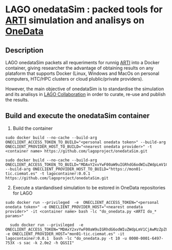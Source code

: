 # LAGO onedataSim : packed tools for [ARTI](../arti) simulation and analisys on [OneData](https://github.com/onedata)

## Description

LAGO onedataSim packets all requeriments for runnig [ARTI](../arti) into a Docker container, giving researcher the advantage of obtaining results on any plataform that supports Docker (Linux, Windows and MacOs on personal computers, HTC/HPC clusters or cloud plublic/private providers).

However, the main objective of onedataSim is to standardise the simulation and its analisys in [LAGO Collaboration](http://lagoproject.net) in order to curate, re-use and publish the results. 



## Build and execute the onedataSim container
1. Build the container
```
sudo docker build --no-cache --build-arg ONECLIENT_ACCESS_TOKEN_TO_BUILD="<personal onedata token>" --build-arg ONECLIENT_PROVIDER_HOST_TO_BUILD="<nearest onedata provider>" -t  <container name> https://github.com/lagoproject/onedataSim.git
```
```
sudo docker build --no-cache --build-arg ONECLIENT_ACCESS_TOKEN_TO_BUILD="MDAxY2xvYwF00aW9uIGRhdG6odWIuZWdpLmV1CjAwMzZpZGVudGlmaWVyIDdiY2IwZGQzY2I00MmFjY2FmOGZiOTBmZjkzMTUxNTkyY2gyYzVlCjAwMWFjaWQgdGltZSA8IDE2MjMzMjA4MzAKMDAyZnNpZ25hdHVyZSAvZQrzvw2OtjS8bOtDgoOaRRvv18ZhXE4PTG2tcsgwYgo" --build-arg ONECLIENT_PROVIDER_HOST_TO_BUILD="https://mon01-tic.ciemat.es" -t lagocontainer:0.0.1  https://github.com/lagoproject/onedataSim.git
```
2. Execute a stardandised simulation to be estored in OneData repositories for LAGO
```
sudo docker run --privileged  -e  ONECLIENT_ACCESS_TOKEN="<personal onedata token>" -e ONECLIENT_PROVIDER_HOST="<nearest onedata provider>" -it <container name> bash -lc "do_onedata.py <ARTI do_* params>"
```
```
  sudo docker run --privileged  -e  ONECLIENT_ACCESS_TOKEN="MDAxY2xvYwF00aW9uIGRhdG6odWIuZWdpLmV1CjAwMzZpZGVudGlmaWVyIDdiY2IwZGQzY2I00MmFjY2FmOGZiOTBmZjkzMTUxNTkyY2gyYzVlCjAwMWFjaWQgdGltZSA8IDE2MjMzMjA4MzAKMDAyZnNpZ25hdHVyZSAvZQrzvw2OtjS8bOtDgoOaRRvv18ZhXE4PTG2tcsgwYgo" -e ONECLIENT_PROVIDER_HOST="mon01-tic.ciemat.es" -it lagocontainer:0.0.1  bash -lc "do_onedata.py -t 10 -u 0000-0001-6497-753X -s sac -k 2.0e2 -h QGSII"
```
